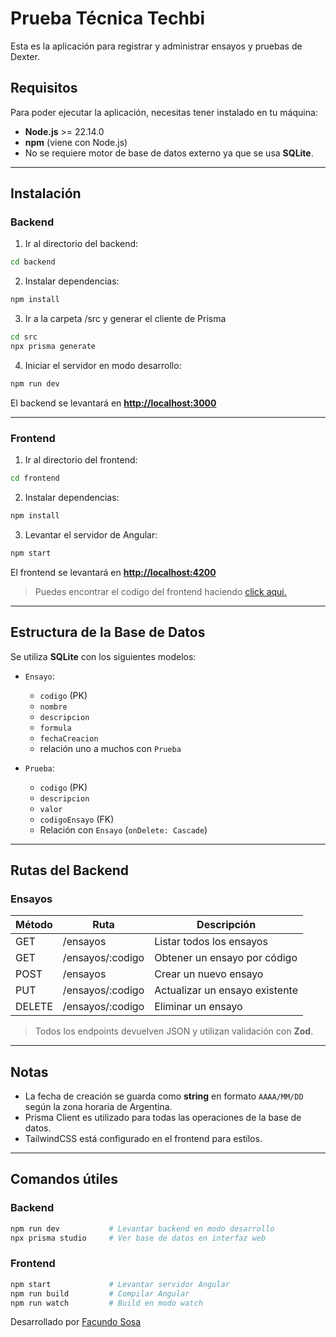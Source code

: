 # Prueba Técnica Techbi

Esta es la aplicación para registrar y administrar ensayos y pruebas de Dexter.

## Requisitos

Para poder ejecutar la aplicación, necesitas tener instalado en tu máquina:

- **Node.js** >= 22.14.0
- **npm** (viene con Node.js)
- No se requiere motor de base de datos externo ya que se usa **SQLite**.

---

## Instalación

### Backend

1. Ir al directorio del backend:

```bash
cd backend
```

2. Instalar dependencias:

```bash
npm install
```

3. Ir a la carpeta /src y generar el cliente de Prisma

```bash
cd src
npx prisma generate
```

4. Iniciar el servidor en modo desarrollo:

```bash
npm run dev
```

El backend se levantará en **[http://localhost:3000](http://localhost:3000)**

---

### Frontend

1. Ir al directorio del frontend:

```bash
cd frontend
```

2. Instalar dependencias:

```bash
npm install
```

3. Levantar el servidor de Angular:

```bash
npm start
```

El frontend se levantará en **[http://localhost:4200](http://localhost:4200)**

> Puedes encontrar el codigo del frontend haciendo [click aqui.](https://github.com/facuso162/prueba-tecnica-techbi-frontend)

---

## Estructura de la Base de Datos

Se utiliza **SQLite** con los siguientes modelos:

- `Ensayo`:

  - `codigo` (PK)
  - `nombre`
  - `descripcion`
  - `formula`
  - `fechaCreacion`
  - relación uno a muchos con `Prueba`

- `Prueba`:

  - `codigo` (PK)
  - `descripcion`
  - `valor`
  - `codigoEnsayo` (FK)
  - Relación con `Ensayo` (`onDelete: Cascade`)

---

## Rutas del Backend

### Ensayos

| Método | Ruta              | Descripción                    |
| ------ | ----------------- | ------------------------------ |
| GET    | /ensayos          | Listar todos los ensayos       |
| GET    | /ensayos/\:codigo | Obtener un ensayo por código   |
| POST   | /ensayos          | Crear un nuevo ensayo          |
| PUT    | /ensayos/\:codigo | Actualizar un ensayo existente |
| DELETE | /ensayos/\:codigo | Eliminar un ensayo             |

> Todos los endpoints devuelven JSON y utilizan validación con **Zod**.

---

## Notas

- La fecha de creación se guarda como **string** en formato `AAAA/MM/DD` según la zona horaria de Argentina.
- Prisma Client es utilizado para todas las operaciones de la base de datos.
- TailwindCSS está configurado en el frontend para estilos.

---

## Comandos útiles

### Backend

```bash
npm run dev           # Levantar backend en modo desarrollo
npx prisma studio     # Ver base de datos en interfaz web
```

### Frontend

```bash
npm start             # Levantar servidor Angular
npm run build         # Compilar Angular
npm run watch         # Build en modo watch
```

Desarrollado por [Facundo Sosa](https://www.linkedin.com/in/facuso/)
